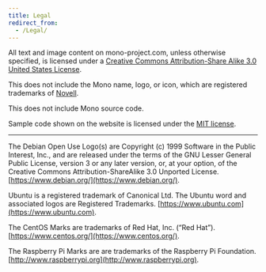 ```yaml
---
title: Legal
redirect_from:
  - /Legal/
---
```


All text and image content on mono-project.com, unless otherwise specified, is licensed under a [Creative Commons Attribution-Share Alike 3.0 United States License](http://creativecommons.org/licenses/by-sa/3.0/us/).

This does not include the Mono name, logo, or icon, which are registered trademarks of [Novell](http://www.novell.com/linux).

This does not include Mono source code.

Sample code shown on the website is licensed under the [MIT license](https://opensource.org/licenses/MIT).

--------------------------------------

The Debian Open Use Logo(s) are Copyright (c) 1999 Software in the Public Interest, Inc., and are released under the terms of the GNU Lesser General Public License, version 3 or any later version, or, at your option, of the Creative Commons Attribution-ShareAlike 3.0 Unported License. [https://www.debian.org/](https://www.debian.org/).

Ubuntu is a registered trademark of Canonical Ltd. The Ubuntu word and associated logos are Registered Trademarks. [https://www.ubuntu.com](https://www.ubuntu.com).

The CentOS Marks are trademarks of Red Hat, Inc. (“Red Hat”). [https://www.centos.org/](https://www.centos.org/).

The Raspberry Pi Marks are are trademarks of the Raspberry Pi Foundation. [http://www.raspberrypi.org](http://www.raspberrypi.org).
